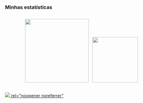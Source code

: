 ### Minhas estatísticas
##
<p align="center">
  <img height="210px" 
    src="https://github-readme-stats.vercel.app/api/top-langs/?username=J-AugustoManzano&layout=compact&langs_count=40&hide=Rich Text Format,HTML,CSS,MATLAB&theme=merko"
  />
  &nbsp;
  <img height="150px" 
    src="https://github-readme-stats.vercel.app/api?username=J-AugustoManzano&count_private=true&show_icons=true&hide=contribs,prs,issues&theme=merko"
  />
</p>

##
<div>
  <a href="https://www.youtube.com/c/JoseAugustoNavarroGarciaManzano" 
     target="_blank"><img src="https://img.shields.io/badge/-Youtube-%23333?style=for-the-badge&logo=youtube&logoColor=red" 
     target="_blank"> rel="noopener noreferrer"
  </a>
</div>

